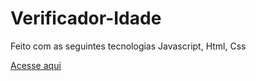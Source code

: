 # Verificador-Idade
 Feito com as seguintes tecnologias Javascript, Html, Css
 
 [Acesse aqui](https://verificador-idade-pat.netlify.app//)

